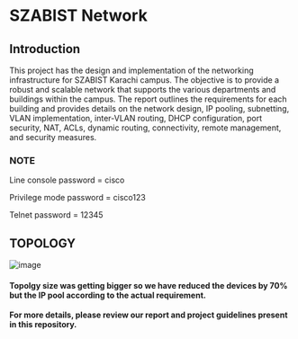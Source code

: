 # SZABIST Network

## Introduction
This project has the design and implementation of the networking infrastructure for SZABIST Karachi campus. The objective is to provide a robust and scalable network that supports the various departments and buildings within the campus. The report outlines the requirements for each building and provides details on the network design, IP pooling, subnetting, VLAN implementation, inter-VLAN routing, DHCP configuration, port security, NAT, ACLs, dynamic routing, connectivity, remote management, and security measures.

### NOTE
Line console password = cisco

Privilege mode password = cisco123

Telnet password = 12345


## TOPOLOGY
![image](https://github.com/aliasar1/SZABIST-Network-CNDC/assets/74453775/88dea9ac-8d9d-46ac-9c5a-d28ebbc71040)


#### Topolgy size was getting bigger so we have reduced the devices by 70% but the IP pool according to the actual requirement.
**For more details, please review our report and project guidelines present in this repository.**
